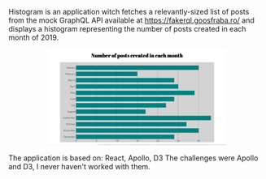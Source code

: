 Histogram is an application witch fetches a relevantly-sized list of posts from the mock GraphQL API available at https://fakerql.goosfraba.ro/ and displays a histogram representing the number of posts created in each month of 2019.

<p align="center">
<img  src="images/histogram.jpg" width="350">
</p>

The application is based on: React, Apollo, D3
The challenges were Apollo and D3, I never haven't worked with them.

